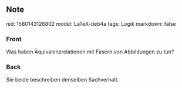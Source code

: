 ## Note
nid: 1580143126802
model: LaTeX-deb4a
tags: Logik
markdown: false

### Front
Was haben Äquivalenzrelationen mit Fasern von Abbildungen zu tun?

### Back
Sie beide beschreiben denselben Sachverhalt.
